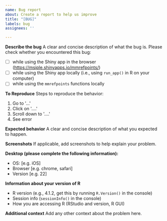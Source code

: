 ```yaml
---
name: Bug report
about: Create a report to help us improve
title: "[BUG]"
labels: bug
assignees: ''

---
```


**Describe the bug**
A clear and concise description of what the bug is. Please check whether you encountered this bug:

- [ ] while using the Shiny app in the browser (https://msiple.shinyapps.io/mmrefpoints/)
- [ ] while using the Shiny app locally (i.e., using `run_app()` in R on your computer)
- [ ] while using the `mmrefpoints` functions locally

**To Reproduce**
Steps to reproduce the behavior:

1. Go to '...'
2. Click on '....'
3. Scroll down to '....'
4. See error

**Expected behavior**
A clear and concise description of what you expected to happen.

**Screenshots**
If applicable, add screenshots to help explain your problem.

**Desktop (please complete the following information):**

 - OS: [e.g. iOS]
 - Browser [e.g. chrome, safari]
 - Version [e.g. 22]

**Information about your version of R**

 - R version (e.g., 4.1.2, get this by running `R.Version()` in the console)
 - Session info (`sessionInfo()` in the console)
 - How you are accessing R (RStudio and version, R GUI)

**Additional context**
Add any other context about the problem here.
